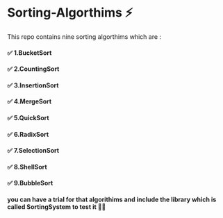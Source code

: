 # Sorting-Algorthims ⚡
This repo contains nine sorting algorthims which are :
#### ✅ 1.BucketSort 
#### ✅ 2.CountingSort
#### ✅ 3.InsertionSort
#### ✅ 4.MergeSort
#### ✅ 5.QuickSort
#### ✅ 6.RadixSort
#### ✅ 7.SelectionSort
#### ✅ 8.ShellSort
#### ✅ 9.BubbleSort
#### you can have a trial for that algorithims and include the library which is called SortingSystem to test it 🤩🌊
